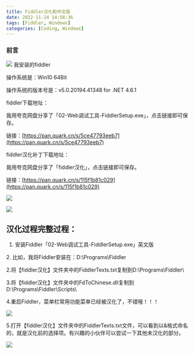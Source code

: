 ```yaml
---
title: Fiddler汉化和中文版
date: 2022-11-24 14:58:36
tags: [Fiddler, Windows]
categories: [Coding, Windows]
---
```


### 前言

![](https://s2.loli.net/2023/07/09/KP6tyhE2xXGogfi.jpg)
我安装的fiddler

操作系统是：Win10 64Bit

操作系统的版本号是：v5.0.20194.41348 for .NET 4.6.1

fiddler下载地址：

我用夸克网盘分享了「02-Web调试工具-FiddlerSetup.exe」，点击链接即可保存。

链接：[https://pan.quark.cn/s/5ce47793eeb7](https://pan.quark.cn/s/5ce47793eeb7)

fiddler汉化补丁下载地址：

我用夸克网盘分享了「fiddler汉化」，点击链接即可保存。

链接：[https://pan.quark.cn/s/115f1b81c029](https://pan.quark.cn/s/115f1b81c029)

  

![](https://s2.loli.net/2023/07/09/4KRAPGHW7qDNnci.png)


![](https://s2.loli.net/2023/07/09/LbgW4OyusBR3ipD.png)

汉化过程完整过程：
---------

1.  安装Fiddler「02-Web调试工具-FiddlerSetup.exe」英文版

2\. 比如，我将Fiddler安装在：D:\\Programs\\Fiddler

2.将【fiddler汉化】文件夹中的FiddlerTexts.txt复制到D:\\Programs\\Fiddler\\

3.将【fiddler汉化】文件夹中的FdToChinese.dll复制到D:\\Programs\\Fiddler\\Scripts\\

4.重启Fiddler，菜单栏常用功能菜单已经被汉化了，不错哦！！！

  

![](https://s2.loli.net/2023/07/09/DGFmjWiSVQfNy8Z.webp)

  

5.打开【fiddler汉化】文件夹中的FiddlerTexts.txt文件，可以看到以&格式命名的，就是汉化前的选择项。有兴趣的小伙伴可以尝试一下其他未汉化的部分。

  

![](https://s2.loli.net/2023/07/09/MeAjbwa6uISWgsn.webp)


